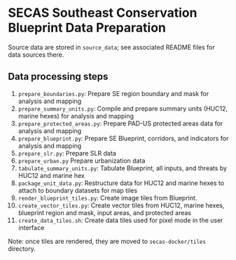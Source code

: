 # SECAS Southeast Conservation Blueprint Data Preparation

Source data are stored in `source_data`; see associated README files for data sources there.

## Data processing steps

1. `prepare_boundaries.py`: Prepare SE region boundary and mask for analysis and mapping
2. `prepare_summary_units.py`: Compile and prepare summary units (HUC12, marine hexes) for analysis and mapping
3. `prepare_protected_areas.py`: Prepare PAD-US protected areas data for analysis and mapping
4. `prepare_blueprint.py`: Prepare SE Blueprint, corridors, and indicators for analysis and mapping
5. `prepare_slr.py`: Prepare SLR data
6. `prepare_urban.py` Prepare urbanization data
7. `tabulate_summary_units.py`: Tabulate Blueprint, all inputs, and threats by HUC12 and marine hex
8. `package_unit_data.py`: Restructure data for HUC12 and marine hexes to attach to boundary datasets for map tiles
9. `render_blueprint_tiles.py`: Create image tiles from Blueprint.
10. `create_vector_tiles.py`: Create vector tiles from HUC12, marine hexes, blueprint region and mask, input areas, and protected areas
11. `create_data_tiles.sh`: Create data tiles used for pixel mode in the user interface

Note: once tiles are rendered, they are moved to `secas-docker/tiles` directory.
